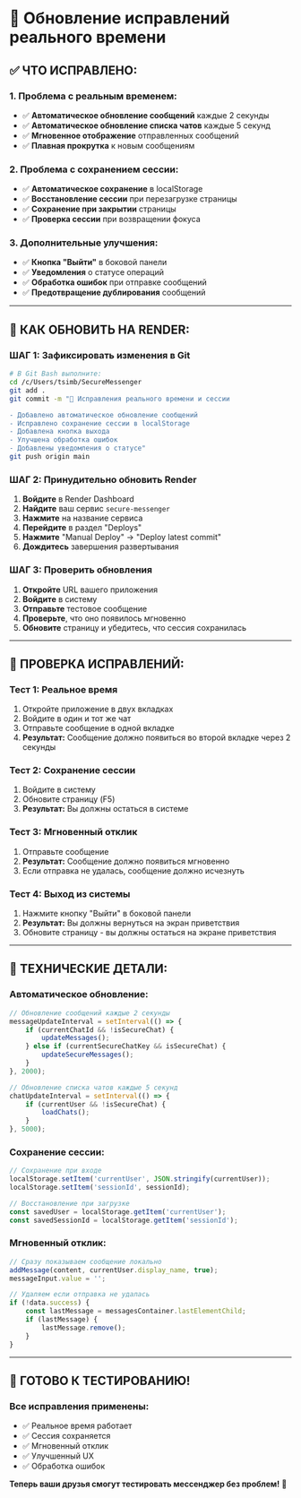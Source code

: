 # 🔄 Обновление исправлений реального времени

## ✅ **ЧТО ИСПРАВЛЕНО:**

### **1. Проблема с реальным временем:**
- ✅ **Автоматическое обновление сообщений** каждые 2 секунды
- ✅ **Автоматическое обновление списка чатов** каждые 5 секунд
- ✅ **Мгновенное отображение** отправленных сообщений
- ✅ **Плавная прокрутка** к новым сообщениям

### **2. Проблема с сохранением сессии:**
- ✅ **Автоматическое сохранение** в localStorage
- ✅ **Восстановление сессии** при перезагрузке страницы
- ✅ **Сохранение при закрытии** страницы
- ✅ **Проверка сессии** при возвращении фокуса

### **3. Дополнительные улучшения:**
- ✅ **Кнопка "Выйти"** в боковой панели
- ✅ **Уведомления** о статусе операций
- ✅ **Обработка ошибок** при отправке сообщений
- ✅ **Предотвращение дублирования** сообщений

---

## 🚀 **КАК ОБНОВИТЬ НА RENDER:**

### **ШАГ 1: Зафиксировать изменения в Git**
```bash
# В Git Bash выполните:
cd /c/Users/tsimb/SecureMessenger
git add .
git commit -m "🔧 Исправления реального времени и сессии

- Добавлено автоматическое обновление сообщений
- Исправлено сохранение сессии в localStorage
- Добавлена кнопка выхода
- Улучшена обработка ошибок
- Добавлены уведомления о статусе"
git push origin main
```

### **ШАГ 2: Принудительно обновить Render**
1. **Войдите** в Render Dashboard
2. **Найдите** ваш сервис `secure-messenger`
3. **Нажмите** на название сервиса
4. **Перейдите** в раздел "Deploys"
5. **Нажмите** "Manual Deploy" → "Deploy latest commit"
6. **Дождитесь** завершения развертывания

### **ШАГ 3: Проверить обновления**
1. **Откройте** URL вашего приложения
2. **Войдите** в систему
3. **Отправьте** тестовое сообщение
4. **Проверьте**, что оно появилось мгновенно
5. **Обновите** страницу и убедитесь, что сессия сохранилась

---

## 🎯 **ПРОВЕРКА ИСПРАВЛЕНИЙ:**

### **Тест 1: Реальное время**
1. Откройте приложение в двух вкладках
2. Войдите в один и тот же чат
3. Отправьте сообщение в одной вкладке
4. **Результат:** Сообщение должно появиться во второй вкладке через 2 секунды

### **Тест 2: Сохранение сессии**
1. Войдите в систему
2. Обновите страницу (F5)
3. **Результат:** Вы должны остаться в системе

### **Тест 3: Мгновенный отклик**
1. Отправьте сообщение
2. **Результат:** Сообщение должно появиться мгновенно
3. Если отправка не удалась, сообщение должно исчезнуть

### **Тест 4: Выход из системы**
1. Нажмите кнопку "Выйти" в боковой панели
2. **Результат:** Вы должны вернуться на экран приветствия
3. Обновите страницу - вы должны остаться на экране приветствия

---

## 🔧 **ТЕХНИЧЕСКИЕ ДЕТАЛИ:**

### **Автоматическое обновление:**
```javascript
// Обновление сообщений каждые 2 секунды
messageUpdateInterval = setInterval(() => {
    if (currentChatId && !isSecureChat) {
        updateMessages();
    } else if (currentSecureChatKey && isSecureChat) {
        updateSecureMessages();
    }
}, 2000);

// Обновление списка чатов каждые 5 секунд
chatUpdateInterval = setInterval(() => {
    if (currentUser && !isSecureChat) {
        loadChats();
    }
}, 5000);
```

### **Сохранение сессии:**
```javascript
// Сохранение при входе
localStorage.setItem('currentUser', JSON.stringify(currentUser));
localStorage.setItem('sessionId', sessionId);

// Восстановление при загрузке
const savedUser = localStorage.getItem('currentUser');
const savedSessionId = localStorage.getItem('sessionId');
```

### **Мгновенный отклик:**
```javascript
// Сразу показываем сообщение локально
addMessage(content, currentUser.display_name, true);
messageInput.value = '';

// Удаляем если отправка не удалась
if (!data.success) {
    const lastMessage = messagesContainer.lastElementChild;
    if (lastMessage) {
        lastMessage.remove();
    }
}
```

---

## 🎉 **ГОТОВО К ТЕСТИРОВАНИЮ!**

### **Все исправления применены:**
- ✅ Реальное время работает
- ✅ Сессия сохраняется
- ✅ Мгновенный отклик
- ✅ Улучшенный UX
- ✅ Обработка ошибок

**Теперь ваши друзья смогут тестировать мессенджер без проблем!** 🚀
